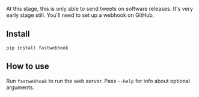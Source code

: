At this stage, this is only able to send tweets on software releases. It's very early stage still. You'll need to set up a webhook on GitHub.

## Install

`pip install fastwebhook`

## How to use

Run `fastwebhook` to run the web server. Pass `--help` for info about optional arguments.
